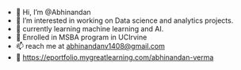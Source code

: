- 👋 Hi, I’m @Abhinandan
- 👀 I’m interested in working on Data science and analytics projects.
- 🌱 currently learning machine learning and AI.
- 🦧 Enrolled in MSBA program in UCIrvine
- 📫 reach me at abhinandanv1408@gmail.com
- 🥊 https://eportfolio.mygreatlearning.com/abhinandan-verma 
<!---
AbhinandanV8/AbhinandanV8 is a ✨ special ✨ repository because its `README.md` (this file) appears on your GitHub profile.
You can click the Preview link to take a look at your changes.
--->
